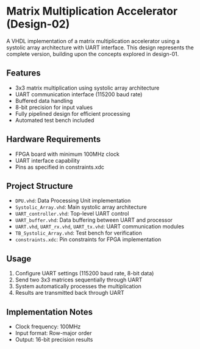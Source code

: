 # Matrix Multiplication Accelerator (Design-02)

A VHDL implementation of a matrix multiplication accelerator using a systolic array architecture with UART interface. This design represents the complete version, building upon the concepts explored in design-01.

## Features

- 3x3 matrix multiplication using systolic array architecture
- UART communication interface (115200 baud rate)
- Buffered data handling
- 8-bit precision for input values
- Fully pipelined design for efficient processing
- Automated test bench included

## Hardware Requirements

- FPGA board with minimum 100MHz clock
- UART interface capability
- Pins as specified in constraints.xdc

## Project Structure

- `DPU.vhd`: Data Processing Unit implementation
- `Systolic_Array.vhd`: Main systolic array architecture
- `UART_controller.vhd`: Top-level UART control
- `UART_buffer.vhd`: Data buffering between UART and processor
- `UART.vhd`, `UART_rx.vhd`, `UART_tx.vhd`: UART communication modules
- `TB_Systolic_Array.vhd`: Test bench for verification
- `constraints.xdc`: Pin constraints for FPGA implementation

## Usage

1. Configure UART settings (115200 baud rate, 8-bit data)
2. Send two 3x3 matrices sequentially through UART
3. System automatically processes the multiplication
4. Results are transmitted back through UART

## Implementation Notes

- Clock frequency: 100MHz
- Input format: Row-major order
- Output: 16-bit precision results
